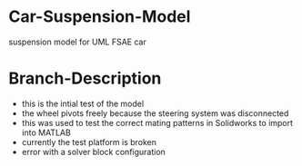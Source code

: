 # Car-Suspension-Model
suspension model for UML FSAE car

# Branch-Description
- this is the intial test of the model
- the wheel pivots freely because the steering system was disconnected
- this was used to test the correct mating patterns in Solidworks to import into MATLAB 
- currently the test platform is broken
- error with a solver block configuration